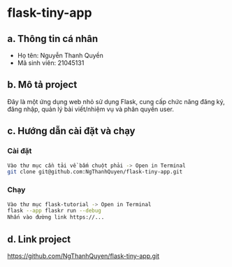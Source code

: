 # flask-tiny-app
## a. Thông tin cá nhân  
- Họ tên: Nguyễn Thanh Quyền
- Mã sinh viên: 21045131

## b. Mô tả project  
Đây là một ứng dụng web nhỏ sử dụng Flask, cung cấp chức năng đăng ký, đăng nhập, quản lý bài viết/nhiệm vụ và phân quyền user.  

## c. Hướng dẫn cài đặt và chạy
### Cài đặt  
```bash
Vào thư mục cần tải về bấm chuột phải -> Open in Terminal
git clone git@github.com:NgThanhQuyen/flask-tiny-app.git
```
### Chạy
```bash
Vào thư mục flask-tutorial -> Open in Terminal
flask --app flaskr run --debug
Nhấn vào đường link https://...
```
## d. Link project
https://github.com/NgThanhQuyen/flask-tiny-app.git
